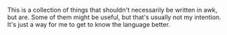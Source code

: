 This is a collection of things that shouldn't necessarily be written in awk, but are.  Some 
of them might be useful, but that's usually not my intention.  It's just a way for me to get to 
know the language better.
